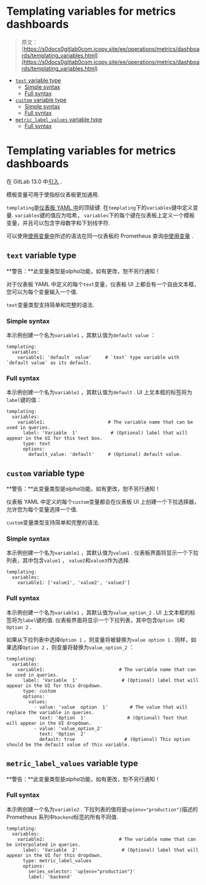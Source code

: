 # Templating variables for metrics dashboards

> 原文：[https://s0docs0gitlab0com.icopy.site/ee/operations/metrics/dashboards/templating_variables.html](https://s0docs0gitlab0com.icopy.site/ee/operations/metrics/dashboards/templating_variables.html)

*   [`text` variable type](#text-variable-type)
    *   [Simple syntax](#simple-syntax)
    *   [Full syntax](#full-syntax)
*   [`custom` variable type](#custom-variable-type)
    *   [Simple syntax](#simple-syntax-1)
    *   [Full syntax](#full-syntax-1)
*   [`metric_label_values` variable type](#metric_label_values-variable-type)
    *   [Full syntax](#full-syntax-2)

# Templating variables for metrics dashboards[](#templating-variables-for-metrics-dashboards "Permalink")

在 GitLab 13.0 中[引入](https://gitlab.com/gitlab-org/gitlab/-/issues/214539) .

模板变量可用于使指标仪表板更加通用.

`templating`是[仪表板 YAML 中](yaml.html#dashboard-top-level-properties)的顶级键. 在`templating`下的`variables`键中定义变量. `variables`键的值应为哈希， `variables`下的每个键在仪表板上定义一个模板变量，并且可以包含字母数字和下划线字符.

可以使用[使用变量中](variables.html)所述的语法在同一仪表板的 Prometheus 查询[中使用变量](variables.html) .

## `text` variable type[](#text-variable-type "Permalink")

**警告：**此变量类型是*alpha*功能，如有更改，恕不另行通知！

对于仪表板 YAML 中定义的每个`text`变量，仪表板 UI 上都会有一个自由文本框，您可以为每个变量输入一个值.

`text`变量类型支持简单和完整的语法.

### Simple syntax[](#simple-syntax "Permalink")

本示例创建一个名为`variable1` ，其默认值为`default value` ：

```
templating:
  variables:
    variable1: 'default  value'     # `text` type variable with `default value` as its default. 
```

### Full syntax[](#full-syntax "Permalink")

本示例创建一个名为`variable1` ，其默认值为`default` . UI 上文本框的标签将为`label`键的值：

```
templating:
  variables:
    variable1:                       # The variable name that can be used in queries.
      label: 'Variable  1'            # (Optional) label that will appear in the UI for this text box.
      type: text
      options:
        default_value: 'default'     # (Optional) default value. 
```

## `custom` variable type[](#custom-variable-type "Permalink")

**警告：**此变量类型是*alpha*功能，如有更改，恕不另行通知！

仪表板 YAML 中定义的每个`custom`变量都会在仪表板 UI 上创建一个下拉选择器，允许您为每个变量选择一个值.

`custom`变量类型支持简单和完整的语法.

### Simple syntax[](#simple-syntax-1 "Permalink")

本示例创建一个名为`variable1` ，其默认值为`value1` . 仪表板界面将显示一个下拉列表，其中包含`value1` ， `value2`和`value3`作为选择.

```
templating:
  variables:
    variable1: ['value1', 'value2', 'value3'] 
```

### Full syntax[](#full-syntax-1 "Permalink")

本示例创建一个名为`variable1` ，其默认值为`value_option_2` . UI 上文本框的标签将为`label`键的值. 仪表板界面将显示一个下拉列表，其中包含`Option 1`和`Option 2` .

如果从下拉列表中选择`Option 1` ，则变量将被替换为`value option 1` . 同样，如果选择`Option 2` ，则变量将替换为`value_option_2` ：

```
templating:
  variables:
    variable1:                           # The variable name that can be used in queries.
      label: 'Variable  1'                # (Optional) label that will appear in the UI for this dropdown.
      type: custom
      options:
        values:
          - value: 'value  option  1'        # The value that will replace the variable in queries.
            text: 'Option  1'               # (Optional) Text that will appear in the UI dropdown.
          - value: 'value_option_2'
            text: 'Option  2'
            default: true                  # (Optional) This option should be the default value of this variable. 
```

## `metric_label_values` variable type[](#metric_label_values-variable-type "Permalink")

**警告：**此变量类型是*alpha*功能，如有更改，恕不另行通知！

### Full syntax[](#full-syntax-2 "Permalink")

本示例创建一个名为`variable2` . 下拉列表的值将是`up{env="production"}`描述的 Prometheus 系列中`backend`标签的所有不同值.

```
templating:
  variables:
    variable2:                           # The variable name that can be interpolated in queries.
      label: 'Variable  2'                # (Optional) label that will appear in the UI for this dropdown.
      type: metric_label_values
      options:
        series_selector: 'up{env="production"}'
        label: 'backend' 
```